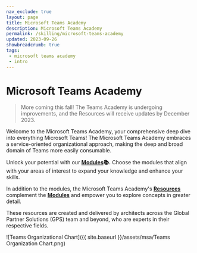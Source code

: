 ```yaml
---
nav_exclude: true
layout: page
title: Microsoft Teams Academy
description: Microsoft Teams Academy
permalink: /skilling/microsoft-teams-academy
updated: 2023-09-26
showbreadcrumb: true
tags: 
 - microsoft teams academy
 - intro
---
```


# Microsoft Teams Academy

> More coming this fall! The Teams Academy is undergoing improvements, and the Resources will receive updates by December 2023.

Welcome to the Microsoft Teams Academy, your comprehensive deep dive into everything Microsoft Teams! The Microsoft Teams Academy embraces a service-oriented organizational approach, making the deep and broad domain of Teams more easily consumable.

Unlock your potential with our **[Modules](/PartnerResources/skilling/microsoft-teams-academy/modules)📚.** Choose the modules that align with your areas of interest to expand your knowledge and enhance your skills.

In addition to the modules, the Microsoft Teams Academy's **[Resources](/PartnerResources/modern-workplace/)** complement the **[Modules](/PartnerResources/skilling/microsoft-teams-academy/modules)** and empower you to explore concepts in greater detail.

These resources are created and delivered by architects across the Global Partner Solutions (GPS) team and beyond, who are experts in their respective fields.

![Teams Organizational Chart]({{ site.baseurl }}/assets/msa/Teams Organization Chart.png)